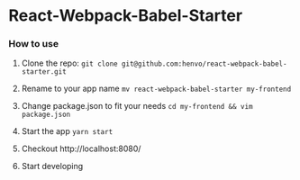 # React-Webpack-Babel-Starter

### How to use

1. Clone the repo:
`git clone git@github.com:henvo/react-webpack-babel-starter.git`

2. Rename to your app name
`mv react-webpack-babel-starter my-frontend`

3. Change package.json to fit your needs
`cd my-frontend && vim package.json`

4. Start the app
`yarn start`

5. Checkout http://localhost:8080/

6. Start developing
